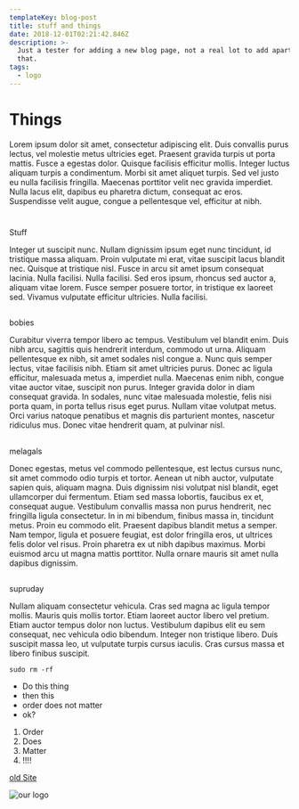 ```yaml
---
templateKey: blog-post
title: stuff and things
date: 2018-12-01T02:21:42.846Z
description: >-
  Just a tester for adding a new blog page, not a real lot to add apart from
  that.
tags:
  - logo
---
```

# Things

Lorem ipsum dolor sit amet, consectetur adipiscing elit. Duis convallis purus lectus, vel molestie metus ultricies eget. Praesent gravida turpis ut porta mattis. Fusce a egestas dolor. Quisque facilisis efficitur mollis. Integer luctus aliquam turpis a condimentum. Morbi sit amet aliquet turpis. Sed vel justo eu nulla facilisis fringilla. Maecenas porttitor velit nec gravida imperdiet. Nulla lacus elit, dapibus eu pharetra dictum, consequat ac eros. Suspendisse velit augue, congue a pellentesque vel, efficitur at nibh.

# Stuff

Integer ut suscipit nunc. Nullam dignissim ipsum eget nunc tincidunt, id tristique massa aliquam. Proin vulputate mi erat, vitae suscipit lacus blandit nec. Quisque at tristique nisl. Fusce in arcu sit amet ipsum consequat lacinia. Nulla facilisi. Nulla facilisi. Sed eros ipsum, rhoncus sed auctor a, aliquam vitae lorem. Fusce semper posuere tortor, in tristique ex laoreet sed. Vivamus vulputate efficitur ultricies. Nulla facilisi.

## bobies

Curabitur viverra tempor libero ac tempus. Vestibulum vel blandit enim. Duis nibh arcu, sagittis quis hendrerit interdum, commodo ut urna. Aliquam pellentesque ex nibh, sit amet sodales nisl congue a. Nunc quis semper lectus, vitae facilisis nibh. Etiam sit amet ultricies purus. Donec ac ligula efficitur, malesuada metus a, imperdiet nulla. Maecenas enim nibh, congue vitae auctor vitae, suscipit non purus. Integer gravida dolor in diam consequat gravida. In sodales, nunc vitae malesuada molestie, felis nisi porta quam, in porta tellus risus eget purus. Nullam vitae volutpat metus. Orci varius natoque penatibus et magnis dis parturient montes, nascetur ridiculus mus. Donec vitae hendrerit quam, at pulvinar nisl.

## melagals

Donec egestas, metus vel commodo pellentesque, est lectus cursus nunc, sit amet commodo odio turpis et tortor. Aenean ut nibh auctor, vulputate sapien quis, aliquam magna. Duis dignissim nisi volutpat nisl blandit, eget ullamcorper dui fermentum. Etiam sed massa lobortis, faucibus ex et, consequat augue. Vestibulum convallis massa non purus hendrerit, nec fringilla ligula consectetur. In in mi bibendum, finibus massa in, tincidunt metus. Proin eu commodo elit. Praesent dapibus blandit metus a semper. Nam tempor, ligula et posuere feugiat, est dolor fringilla eros, ut ultrices felis dolor vel risus. Proin pharetra ex ut nibh dapibus maximus. Morbi euismod arcu ut magna mattis porttitor. Nulla ornare mauris sit amet nulla dapibus dignissim.

## supruday

Nullam aliquam consectetur vehicula. Cras sed magna ac ligula tempor mollis. Mauris quis mollis tortor. Etiam laoreet auctor libero vel pretium. Etiam auctor tempus dolor non luctus. Vestibulum dapibus elit eu sem consequat, nec vehicula odio bibendum. Integer non tristique libero. Duis suscipit massa leo, ut vulputate turpis cursus iaculis. Cras cursus massa et libero finibus suscipit.

```
sudo rm -rf
```



* Do this thing
* then this 
* order does not matter
* ok?



1. Order
2. Does 
3. Matter
4. !!!!

[old Site](themakers.org)

![our logo](/img/banner.svg)
